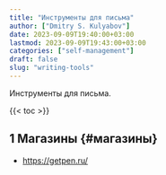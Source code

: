 ```yaml
---
title: "Инструменты для письма"
author: ["Dmitry S. Kulyabov"]
date: 2023-09-09T19:40:00+03:00
lastmod: 2023-09-09T19:43:00+03:00
categories: ["self-management"]
draft: false
slug: "writing-tools"
---
```


Инструменты для письма.

<!--more-->

{{< toc >}}


## <span class="section-num">1</span> Магазины {#магазины}

-   <https://getpen.ru/>
